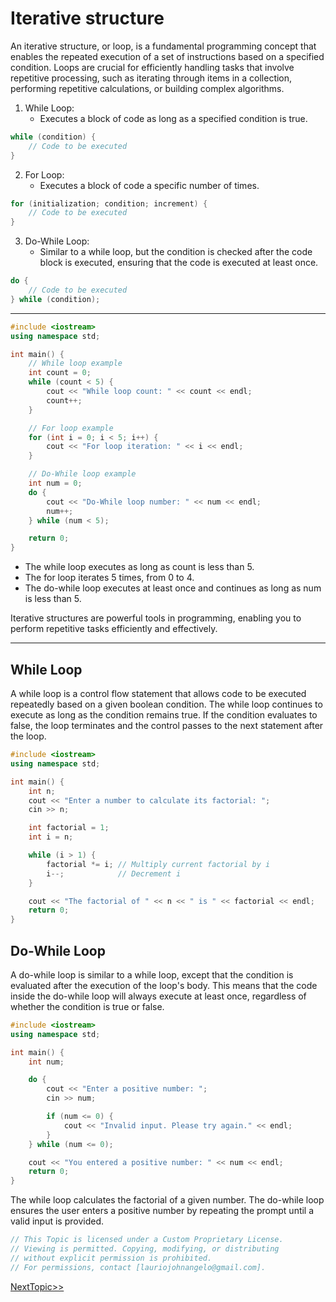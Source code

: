 # Iterative structure
An iterative structure, or loop, is a fundamental programming concept that enables the repeated execution of a set of instructions based on a specified condition. Loops are crucial for efficiently handling tasks that involve repetitive processing, such as iterating through items in a collection, performing repetitive calculations, or building complex algorithms.

1. While Loop:
    - Executes a block of code as long as a specified condition is true.
```cpp
while (condition) {
    // Code to be executed
}
```
2. For Loop:
    - Executes a block of code a specific number of times.
```cpp
for (initialization; condition; increment) {
    // Code to be executed
}
```
3. Do-While Loop:
    - Similar to a while loop, but the condition is checked after the code block is executed, ensuring that the code is executed at least once.
```cpp
do {
    // Code to be executed
} while (condition);
```

---

```cpp
#include <iostream>
using namespace std;

int main() {
    // While loop example
    int count = 0;
    while (count < 5) {
        cout << "While loop count: " << count << endl;
        count++;
    }

    // For loop example
    for (int i = 0; i < 5; i++) {
        cout << "For loop iteration: " << i << endl;
    }

    // Do-While loop example
    int num = 0;
    do {
        cout << "Do-While loop number: " << num << endl;
        num++;
    } while (num < 5);

    return 0;
}
```
- The while loop executes as long as count is less than 5.
- The for loop iterates 5 times, from 0 to 4.
- The do-while loop executes at least once and continues as long as num is less than 5.

Iterative structures are powerful tools in programming, enabling you to perform repetitive tasks efficiently and effectively.

---

## While Loop
A while loop is a control flow statement that allows code to be executed repeatedly based on a given boolean condition. The while loop continues to execute as long as the condition remains true. If the condition evaluates to false, the loop terminates and the control passes to the next statement after the loop.

``` cpp
#include <iostream>
using namespace std;

int main() {
    int n;
    cout << "Enter a number to calculate its factorial: ";
    cin >> n;

    int factorial = 1;
    int i = n;

    while (i > 1) {
        factorial *= i; // Multiply current factorial by i
        i--;            // Decrement i
    }

    cout << "The factorial of " << n << " is " << factorial << endl;
    return 0;
}
```

## Do-While Loop
A do-while loop is similar to a while loop, except that the condition is evaluated after the execution of the loop's body. This means that the code inside the do-while loop will always execute at least once, regardless of whether the condition is true or false.

```cpp
#include <iostream>
using namespace std;

int main() {
    int num;

    do {
        cout << "Enter a positive number: ";
        cin >> num;

        if (num <= 0) {
            cout << "Invalid input. Please try again." << endl;
        }
    } while (num <= 0);

    cout << "You entered a positive number: " << num << endl;
    return 0;
}
```

The while loop calculates the factorial of a given number.
The do-while loop ensures the user enters a positive number by repeating the prompt until a valid input is provided.

```cpp
// This Topic is licensed under a Custom Proprietary License.
// Viewing is permitted. Copying, modifying, or distributing
// without explicit permission is prohibited.
// For permissions, contact [lauriojohnangelo@gmail.com].
```

[NextTopic>>](./Topic02.md)
